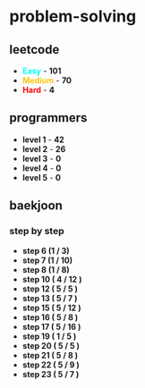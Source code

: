 # problem-solving

## leetcode

- <span style="color :  #00ffff">**Easy**</span> - **101**
- <span style="color :  #ffc20e">**Medium**</span> - **70**
- <span style="color :  red">**Hard**</span> - **4**

## programmers

- **level 1** - **42**
- **level 2** - **26**
- **level 3** - **0**
- **level 4** - **0**
- **level 5** - **0**

## baekjoon

### step by step

- **step 6 (1 / 3)**
- **step 7 (1 / 10)**
- **step 8 (1 / 8)**
- **step 10 ( 4 / 12 )**
- **step 12 ( 5 / 5 )**
- **step 13 ( 5 / 7 )**
- **step 15 ( 5 / 12 )**
- **step 16 ( 5 / 8 )**
- **step 17 ( 5 / 16 )**
- **step 19 ( 1 / 5 )**
- **step 20 ( 5 / 5 )**
- **step 21 ( 5 / 8 )**
- **step 22 ( 5 / 9 )**
- **step 23 ( 5 / 7 )**

